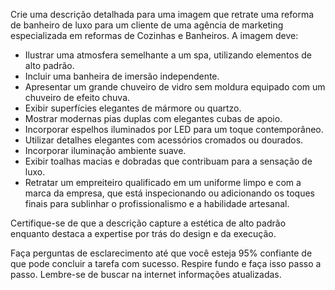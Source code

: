  
Crie uma descrição detalhada para uma imagem que retrate uma reforma de banheiro de luxo para um cliente de uma agência de marketing especializada em reformas de Cozinhas e Banheiros. A imagem deve:

- Ilustrar uma atmosfera semelhante a um spa, utilizando elementos de alto padrão.
- Incluir uma banheira de imersão independente.
- Apresentar um grande chuveiro de vidro sem moldura equipado com um chuveiro de efeito chuva.
- Exibir superfícies elegantes de mármore ou quartzo.
- Mostrar modernas pias duplas com elegantes cubas de apoio.
- Incorporar espelhos iluminados por LED para um toque contemporâneo.
- Utilizar detalhes elegantes com acessórios cromados ou dourados.
- Incorporar iluminação ambiente suave.
- Exibir toalhas macias e dobradas que contribuam para a sensação de luxo.
- Retratar um empreiteiro qualificado em um uniforme limpo e com a marca da empresa, que está inspecionando ou adicionando os toques finais para sublinhar o profissionalismo e a habilidade artesanal.

Certifique-se de que a descrição capture a estética de alto padrão enquanto destaca a expertise por trás do design e da execução.

Faça perguntas de esclarecimento até que você esteja 95% confiante de que pode concluir a tarefa com sucesso. Respire fundo e faça isso passo a passo. Lembre-se de buscar na internet informações atualizadas.
```